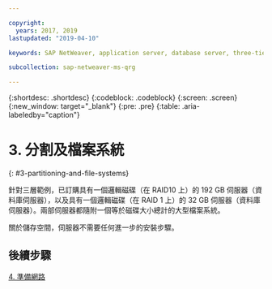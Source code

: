 ```yaml
---

copyright:
  years: 2017, 2019
lastupdated: "2019-04-10"

keywords: SAP NetWeaver, application server, database server, three-tier

subcollection: sap-netweaver-ms-qrg

---
```


{:shortdesc: .shortdesc}
{:codeblock: .codeblock}
{:screen: .screen}
{:new_window: target="_blank"}
{:pre: .pre}
{:table: .aria-labeledby="caption"}

# 3. 分割及檔案系統
{: #3-partitioning-and-file-systems}

針對三層範例，已訂購具有一個邏輯磁碟（在 RAID10 上）的 192 GB 伺服器（資料庫伺服器），以及具有一個邏輯磁碟（在 RAID 1 上）的 32 GB 伺服器（資料庫伺服器）。兩部伺服器都隨附一個等於磁碟大小總計的大型檔案系統。

關於儲存空間，伺服器不需要任何進一步的安裝步驟。

## 後續步驟

[4. 準備網路](/docs/infrastructure/sap-netweaver-ms-qrg?topic=sap-netweaver-ms-qrg-network)
